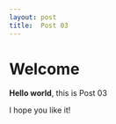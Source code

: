 ```yaml
---
layout: post
title:  Post 03
---
```


# Welcome

**Hello world**, this is Post 03

I hope you like it!